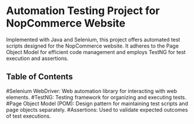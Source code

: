 # Automation Testing Project for NopCommerce Website

Implemented with Java and Selenium, this project offers automated test scripts designed for the NopCommerce website. It adheres to the Page Object Model for efficient code management and employs TestNG for test execution and assertions.

## Table of Contents

#Selenium WebDriver: Web automation library for interacting with web elements.
#TestNG: Testing framework for organizing and executing tests.
#Page Object Model (POM): Design pattern for maintaining test scripts and page objects separately.
#Assertions: Used to validate expected outcomes of test executions.



